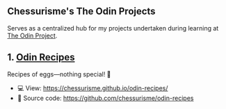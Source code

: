 ## Chessurisme's The Odin Projects

Serves as a centralized hub for my projects undertaken during learning at [The Odin Project](theodinproject.com).

## 1. [Odin Recipes](https://github.com/chessurisme/odin-recipes)

Recipes of eggs—nothing special! 🥚

- 💻 View: https://chessurisme.github.io/odin-recipes/
- 📁 Source code: https://github.com/chessurisme/odin-recipes
